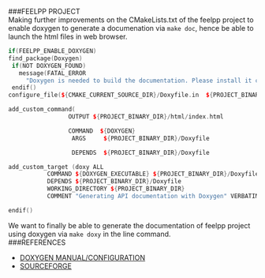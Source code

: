 ###FEELPP PROJECT   
 Making further improvements on the CMakeLists.txt of the feelpp project to enable doxygen to generate a documenation via ```make doc```,
 hence be able to launch the html files in web browser. 
 
 ```c++
if(FEELPP_ENABLE_DOXYGEN)
find_package(Doxygen)
  if(NOT DOXYGEN_FOUND)
    message(FATAL_ERROR
      "Doxygen is needed to build the documentation. Please install it correctly")
  endif()
configure_file(${CMAKE_CURRENT_SOURCE_DIR}/Doxyfile.in  ${PROJECT_BINARY_DIR}/Doxyfile @ONLY)

add_custom_command(
                  OUTPUT ${PROJECT_BINARY_DIR}/html/index.html

                  COMMAND  ${DOXYGEN}
                   ARGS     ${PROJECT_BINARY_DIR}/Doxyfile

                   DEPENDS  ${PROJECT_BINARY_DIR}/Doxyfile

add_custom_target (doxy ALL
            COMMAND ${DOXYGEN_EXECUTABLE} ${PROJECT_BINARY_DIR}/Doxyfile
            DEPENDS ${PROJECT_BINARY_DIR}/Doxyfile
            WORKING_DIRECTORY ${PROJECT_BINARY_DIR}
            COMMENT "Generating API documentation with Doxygen" VERBATIM)

endif()
 ```   
 
 We want to finally be able to generate the documentation of feelpp project using doxygen via ```make doxy``` in the line command.   
###REFERENCES   
  - [DOXYGEN MANUAL/CONFIGURATION](http://www.stack.nl/~dimitri/doxygen/manual/config.html#cfg_html_header)
  - [SOURCEFORGE](http://sourceforge.net/p/gdcm/gdcm/ci/39324ba151a629b461fa431d90e986eef2068c46/tree/Utilities/doxygen/CMakeLists.txt)
